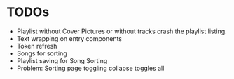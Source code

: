 # TODOs

- Playlist without Cover Pictures or without tracks crash the playlist listing.
- Text wrapping on entry components
- Token refresh
- Songs for sorting
- Playlist saving for Song Sorting
- Problem: Sorting page toggling collapse toggles all
